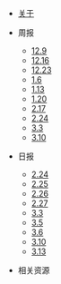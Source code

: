 * [关于](./README.md)

* 周报

  * [12.9](./docs/week/1209.md)
  * [12.16](./docs/week/1216.md)
  * [12.23](./docs/week/1223.md)
  * [1.6](./docs/week/0106.md)
  * [1.13](./docs/week/0113.md)
  * [1.20](./docs/week/0120.md)
  * [2.17](./docs/week/0217.md)
  * [2.24](./docs/week/0224.md)
  * [3.3](./docs/week/0303.md)
  * [3.10](./docs/week/0310.md)

* 日报

  * [2.24](./docs/day/0224.md)
  * [2.25](./docs/day/0225.md)
  * [2.26](./docs/day/0226.md)
  * [2.27](./docs/day/0227.md)
  * [3.3](./docs/day/0303.md)
  * [3.5](./docs/day/0305.md)
  * [3.6](./docs/day/0306.md)
  * [3.10](./docs/day/0310.md)  
  * [3.13](./docs/day/0313.md)  

* 相关资源